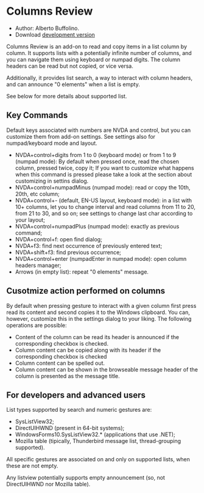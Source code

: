 # Columns Review #

* Author: Alberto Buffolino.
* Download [development version][3]

Columns Review is an add-on to read and copy items in a list column by column. It supports lists with a potentially infinite number of columns, and you can navigate them using keyboard or numpad digits. The column headers can be read but not copied, or vice versa.

Additionally, it provides list search, a way to interact with column headers, and can announce "0 elements" when a list is empty.

See below for more details about supported list.

## Key Commands ##

Default keys associated with numbers are NVDA and control, but you can customize them from add-on settings. See settings also for numpad/keyboard mode and layout.

* NVDA+control+digits from 1 to 0 (keyboard mode) or from 1 to 9 (numpad mode): By default when pressed once, read the chosen column, pressed twice, copy it;
If you want to customize what happens when this command is pressed please take a look at the section about customizing in settins dialog.
* NVDA+control+numpadMinus (numpad mode): read or copy the 10th, 20th, etc column;
* NVDA+control+- (default, EN-US layout, keyboard mode): in a list with 10+ columns, let you to change interval and read columns from 11 to 20, from 21 to 30, and so on; see settings to change last char according to your layout;
* NVDA+control+numpadPlus (numpad mode): exactly as previous command;
* NVDA+control+f: open find dialog;
* NVDA+f3: find next occurrence of previously entered text;
* NVDA+shift+f3: find previous occurrence;
* NVDA+control+enter (numpadEnter in numpad mode): open column headers manager;
* Arrows (in empty list): repeat "0 elements" message.


## Cusotmize action performed on columns ##
By default when pressing gesture to interact with a given column first press read its content and second copies it to the Windows clipboard.
You can, however, customize this in the settings dialog to your liking.
The following operations are possible:

* Content of the column can be read its header is announced if the corresponding checkbox is checked.
* Column content can be copied  along with its header if the corresponding checkbox is checked
* Column content can be spelled out.
* Column content can be shown in the browseable message header of the column is presented as the message title.

## For developers and advanced users ##

List types supported by search and numeric gestures are:

* SysListView32;
* DirectUIHWND (present in 64-bit systems);
* WindowsForms10.SysListView32.* (applications that use .NET);
* Mozilla table (tipically, Thunderbird message list, thread-grouping supported).

All specific gestures are associated on and only on supported lists, when these are not empty.

Any listview potentially supports empty announcement (so, not DirectUIHWND nor Mozilla table).


[1]: https://addons.nvda-project.org/files/get.php?file=cr
[2]: https://addons.nvda-project.org/files/get.php?file=cr-dev
[3]: https://raw.githubusercontent.com/ABuffEr/columnsReview/master/packages/columnsReview-3.0-20210512-dev.nvda-addon
